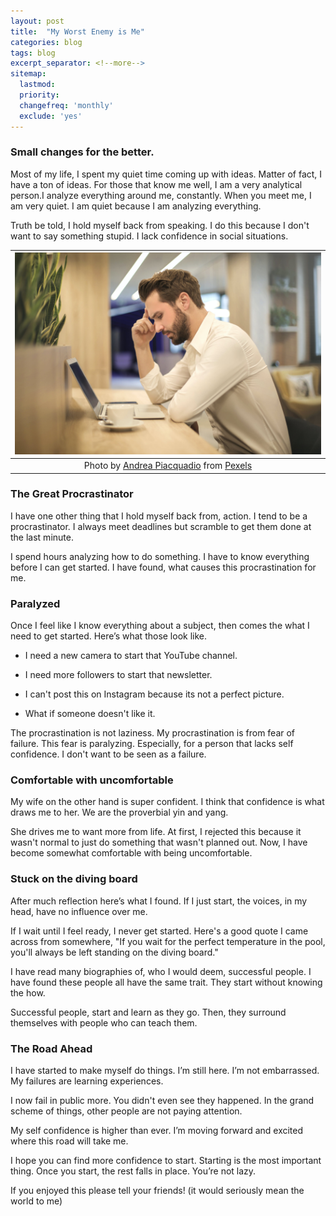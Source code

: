 ```yaml
---
layout: post
title:  "My Worst Enemy is Me"
categories: blog
tags: blog
excerpt_separator: <!--more-->
sitemap:
  lastmod: 
  priority: 
  changefreq: 'monthly'
  exclude: 'yes'
---
```

### Small changes for the better.  
Most of my life, I spent my quiet time coming up with ideas. Matter of fact, I have a ton of ideas. For those that know me well, I am a very analytical person.I analyze everything around me, constantly. When you meet me, I am very quiet. I am quiet because I am analyzing everything.

Truth be told, I hold myself back from speaking. I do this because I don't want to say something stupid. I lack confidence in social situations.<!--more-->

| ![My Worst Enemy](/assets/postimg/myworstenemyisme.jpeg) |
| :--: |
| Photo by [Andrea Piacquadio](https://www.pexels.com/@olly?utm_content=attributionCopyText&utm_medium=referral&utm_source=pexels) from [Pexels](https://www.pexels.com/photo/man-with-hand-on-temple-looking-at-laptop-842554/?utm_content=attributionCopyText&utm_medium=referral&utm_source=pexels) |  



### The Great Procrastinator

I have one other thing that I hold myself back from, action. I tend to be a procrastinator. I always meet deadlines but scramble to get them done at the last minute.

I spend hours analyzing how to do something. I have to know everything before I can get started. I have found, what causes this procrastination for me.

### Paralyzed  

Once I feel like I know everything about a subject, then comes the what I need to get started. Here’s what those look like.
     
- I need a new camera to start that YouTube channel.

- I need more followers to start that newsletter.

- I can't post this on Instagram because its not a perfect picture.

- What if someone doesn't like it.

The procrastination is not laziness. My procrastination is from fear of failure. This fear is paralyzing. Especially, for a person that lacks self confidence. I don't want to be seen as a failure.  

### Comfortable with uncomfortable  

My wife on the other hand is super confident. I think that confidence is what draws me to her. We are the proverbial yin and yang.

She drives me to want more from life. At first, I rejected this because it wasn't normal to just do something that wasn't planned out. Now, I have become somewhat comfortable with being uncomfortable.  

### Stuck on the diving board  

After much reflection here’s what I found. If I just start, the voices, in my head, have no influence over me.

If I wait until I feel ready, I never get started.  Here's a good quote I came across from somewhere, "If you wait for the perfect temperature in the pool, you'll always be left standing on the diving board."

I have read many biographies of, who I would deem, successful people. I have found these people all have the same trait. They start without knowing the how.

Successful people, start and learn as they go. Then, they surround themselves with people who can teach them.  

### The Road Ahead  

I have started to make myself do things. I’m still here. I’m not embarrassed. My failures are learning experiences.

I now fail in public more. You didn't even see they happened. In the grand scheme of things, other people are not paying attention.

My self confidence is higher than ever. I’m moving forward and excited where this road will take me.

I hope you can find more confidence to start. Starting is the most important thing. Once you start, the rest falls in place. You’re not lazy.

If you enjoyed this please tell your friends! (it would seriously mean the world to me)
